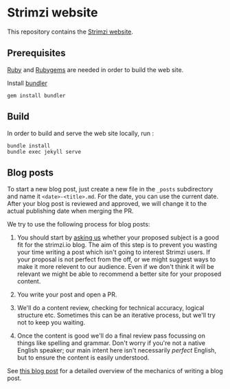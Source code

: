 # Strimzi website

This repository contains the [Strimzi website](https://strimzi.io).

## Prerequisites

[Ruby](https://www.ruby-lang.org/en/) and [Rubygems](https://rubygems.org/) are needed in order to build the web site.

Install [bundler](https://bundler.io/)

    gem install bundler

## Build

In order to build and serve the web site locally, run :

    bundle install
    bundle exec jekyll serve

## Blog posts

To start a new blog post, just create a new file in the `_posts` subdirectory and name it `<date>-<title>.md`. 
For the date, you can use the current date. 
After your blog post is reviewed and approved, we will change it to the actual publishing date when merging the PR. 

We try to use the following process for blog posts:

1. You should start by [asking us](/join-us/#ask-for-help-and-help-others) whether your proposed subject is a good fit for the strimzi.io blog.
   The aim of this step is to prevent you wasting your time writing a post which isn't going to interest Strimzi users.
   If your proposal is not perfect from the off, or we might suggest ways to make it more relevent to our audience.
   Even if we don't think it will be relevant we might be able to recommend a better site for your proposed content.
   
2. You write your post and open a PR.
3. We'll do a content review, checking for technical accuracy, logical structure etc.
   Sometimes this can be an iterative process, but we'll try not to keep you waiting. 
4. Once the content is good we'll do a final review pass focussing on things like spelling and grammar.
   Don't worry if you're not a native English speaker; our main intent here isn't necessarily _perfect_ English, but to ensure the content is easily understood.

See [this blog post](http://127.0.0.1:4000/blog/2021/07/29/how-to-write-blog-posts-for-strimzi-blog/) for a detailed overview of the mechanics of writing a blog post.